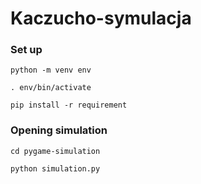 # Kaczucho-symulacja

### Set up
`python -m venv env`

`. env/bin/activate`

`pip install -r requirement`


### Opening simulation

`cd pygame-simulation`

`python simulation.py`

